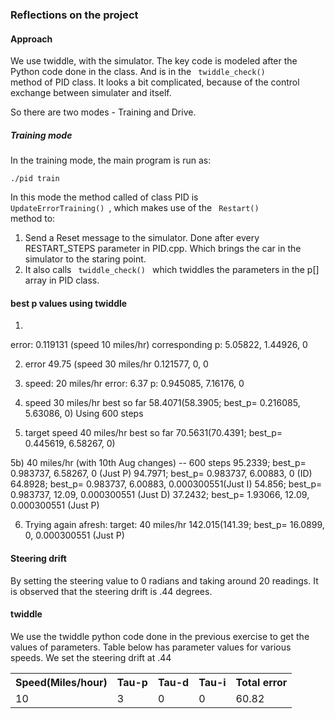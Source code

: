 ### Reflections on the project


#### Approach

We use twiddle, with the simulator. The key code is modeled after the Python code done in the class. And is in the <code> twiddle_check() </code> method of PID class. It looks a bit complicated, because of the control exchange between simulater and itself. 

So there are two modes - Training and Drive. 

##### Training mode

In the training mode, the main program is run as: 

<code>./pid train</code>

In this mode the method called of class PID is <code> UpdateErrorTraining() </code>, which makes use of the <code> Restart() </code> method to: 
1. Send a Reset message to the simulator. Done after every RESTART_STEPS parameter in PID.cpp. Which brings the car in the simulator to the staring point. 
2. It also calls <code> twiddle_check() </code> which twiddles the parameters in the p[] array in PID class.  


#### best p values using twiddle

1)
error: 0.119131 (speed 10 miles/hr)
corresponding p: 5.05822, 1.44926, 0

2) error 49.75 (speed 30 miles/hr
0.121577, 0, 0

3) speed: 20 miles/hr
  error: 6.37
  p: 0.945085, 7.16176, 0

4) speed 30 miles/hr
best so far 58.4071(58.3905; best_p= 0.216085, 5.63086, 0)
Using 600 steps

5) target speed 40 miles/hr
best so far 70.5631(70.4391; best_p= 0.445619, 6.58267, 0)

5b) 40 miles/hr (with 10th Aug changes) -- 600 steps
95.2339; best_p= 0.983737, 6.58267, 0 (Just P)
94.7971; best_p= 0.983737, 6.00883, 0 (ID)
64.8928; best_p= 0.983737, 6.00883, 0.000300551(Just I)
54.856;  best_p= 0.983737, 12.09, 0.000300551 (Just D)
37.2432; best_p= 1.93066, 12.09, 0.000300551 (Just P)

6) Trying again afresh: 
target: 40 miles/hr
142.015(141.39; best_p= 16.0899, 0, 0.000300551 (Just P)


#### Steering drift
By setting the steering value to 0 radians and taking around 20 readings. It is observed that the steering drift is .44 degrees. 

#### twiddle
We use the twiddle python code done in the previous exercise to get the values of parameters. 
Table below has parameter values for various speeds. 
We set the steering drift at .44
<table>
<tr>
<th>Speed(Miles/hour)</th>
<th>Tau-p</th>
<th>Tau-d</th>
<th>Tau-i</th>
<th>Total error</th>
</tr>
<tr>
<td>10</td>
<td>3</td>
<td>0</td>
<td>0</td>
<td>60.82</td>
</tr>
</table>
